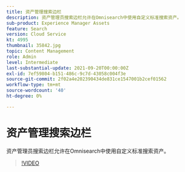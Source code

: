 ```yaml
---
title: 资产管理搜索边栏
description: 资产管理员搜索边栏允许在Omnisearch中使用自定义标准搜索资产。
sub-product: Experience Manager Assets
feature: Search
version: Cloud Service
kt: 4995
thumbnail: 35842.jpg
topic: Content Management
role: Admin
level: Intermediate
last-substantial-update: 2021-09-20T00:00:00Z
exl-id: 7ef59804-b151-486c-9c7d-43058c004f3e
source-git-commit: 2f02a4e202390434de831ce1547001b2cef01562
workflow-type: tm+mt
source-wordcount: '40'
ht-degree: 0%

---
```


# 资产管理搜索边栏

资产管理员搜索边栏允许在Omnisearch中使用自定义标准搜索资产。

>[!VIDEO](https://video.tv.adobe.com/v/35842/?quality=12&learn=on&hidetitle=true)
